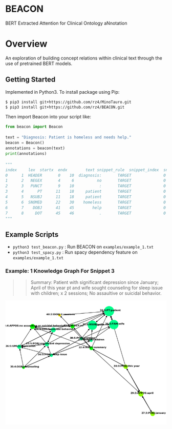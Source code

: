 # BEACON
BERT Extracted Attention for Clinical Ontology aNnotation

# Overview
An exploration of building concept relations within clinical text
through the use of pretrained BERT models.

## Getting Started

Implemented in Python3. To install package using Pip:

```
$ pip3 install git+https://github.com/rz4/MinoTauro.git
$ pip3 install git+https://github.com/rz4/BEACON.git
```

Then import Beacon into your script like:

```python
from beacon import Beacon

text = "Diagnosis: Patient is homeless and needs help."
beacon = Beacon()
annotations = beacon(text)
print(annotations)

"""
index     lex  startx  endx        text snippet_rule  snippet_index  snippet_startx  snippet_endx                                    snippet_text rels_threshold rels_index                     rels_lex
0      1  HEADER       0    10  diagnosis:       TARGET              0               0            46  diagnosis: patient is homeless and needs help.           0.45      1|4|5              HEADER|NSUBJ|PT
1      2   NEGEX       4     6          no       TARGET              0               0            46  diagnosis: patient is homeless and needs help.                                                       
2      3   PUNCT       9    10           :       TARGET              0               0            46  diagnosis: patient is homeless and needs help.                                                       
3      4      PT      11    18     patient       TARGET              0               0            46  diagnosis: patient is homeless and needs help.           0.45    1|4|5|6       HEADER|NSUBJ|PT|SNOMED
4      5   NSUBJ      11    18     patient       TARGET              0               0            46  diagnosis: patient is homeless and needs help.           0.45    1|4|5|6       HEADER|NSUBJ|PT|SNOMED
5      6  SNOMED      22    30    homeless       TARGET              0               0            46  diagnosis: patient is homeless and needs help.           0.45                                        
6      7    DOBJ      41    45        help       TARGET              0               0            46  diagnosis: patient is homeless and needs help.           0.45  1|4|5|6|7  DOBJ|HEADER|NSUBJ|PT|SNOMED
7      8     DOT      45    46           .       TARGET              0               0            46  diagnosis: patient is homeless and needs help.                                                       
"""
```
## Example Scripts

- `python3 test_beacon.py` : Run BEACON on `examples/example_1.txt`
- `python3 test_spacy.py` : Run spacy dependency feature on `examples/example_1.txt`

### Example: 1 Knowledge Graph For Snippet 3

>> Summary: Patient with significant depression since January; April of this year pt and wife sought counseling for sleep issue with children; x 2 sessions; No assaultive or suicidal behavior.

![graph](artifacts/example_1_2.png)
